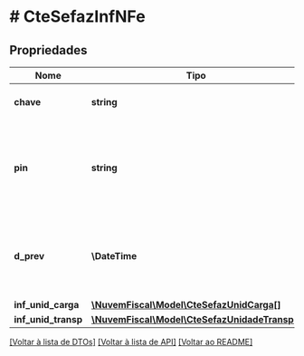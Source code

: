 # # CteSefazInfNFe

## Propriedades

Nome | Tipo | Descrição | Comentários
------------ | ------------- | ------------- | -------------
**chave** | **string** | Chave de acesso da NF-e. |
**pin** | **string** | PIN SUFRAMA.  PIN atribuído pela SUFRAMA para a operação. | [optional]
**d_prev** | **\DateTime** | Data prevista de entrega.  Formato AAAA-MM-DD. | [optional]
**inf_unid_carga** | [**\NuvemFiscal\Model\CteSefazUnidCarga[]**](CteSefazUnidCarga.md) |  | [optional]
**inf_unid_transp** | [**\NuvemFiscal\Model\CteSefazUnidadeTransp[]**](CteSefazUnidadeTransp.md) |  | [optional]

[[Voltar à lista de DTOs]](../../README.md#models) [[Voltar à lista de API]](../../README.md#endpoints) [[Voltar ao README]](../../README.md)
